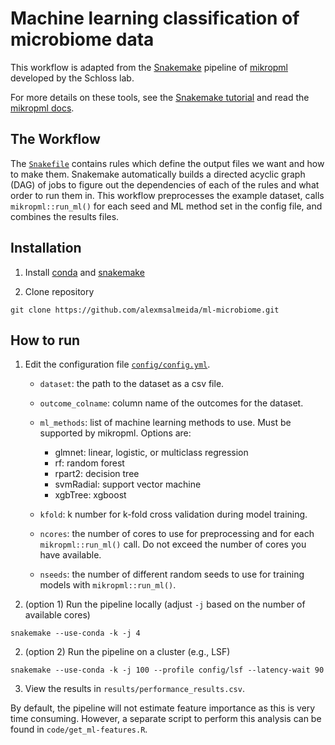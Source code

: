 # Machine learning classification of microbiome data

This workflow is adapted from the [Snakemake](https://snakemake.readthedocs.io/en/stable/) pipeline of [mikropml](http://www.schlosslab.org/mikropml/) developed by the Schloss lab.

For more details on these tools, see the
[Snakemake tutorial](https://snakemake.readthedocs.io/en/stable/tutorial/tutorial.html)
and read the [mikropml docs](http://www.schlosslab.org/mikropml/).

## The Workflow

The [`Snakefile`](Snakefile) contains rules which define the output files we want and how to make them.
Snakemake automatically builds a directed acyclic graph (DAG) of jobs to figure
out the dependencies of each of the rules and what order to run them in.
This workflow preprocesses the example dataset, calls `mikropml::run_ml()`
for each seed and ML method set in the config file,
and combines the results files.

## Installation

1. Install [conda](https://conda.io/projects/conda/en/latest/user-guide/install/index.html ) and [snakemake](https://snakemake.readthedocs.io/en/stable/getting_started/installation.html)

2. Clone repository
```
git clone https://github.com/alexmsalmeida/ml-microbiome.git
```

## How to run

1. Edit the configuration file [`config/config.yml`](config/config.yml).
    - `dataset`: the path to the dataset as a csv file.
    - `outcome_colname`: column name of the outcomes for the dataset.
    - `ml_methods`: list of machine learning methods to use. Must be supported by mikropml. Options are:
		
		* glmnet: linear, logistic, or multiclass regression
		* rf: random forest
		* rpart2: decision tree
		* svmRadial: support vector machine
		* xgbTree: xgboost

    - `kfold`: k number for k-fold cross validation during model training.
    - `ncores`: the number of cores to use for preprocessing and for each `mikropml::run_ml()` call. Do not exceed the number of cores you have available.
    - `nseeds`: the number of different random seeds to use for training models with `mikropml::run_ml()`.

2. (option 1) Run the pipeline locally (adjust `-j` based on the number of available cores)
```
snakemake --use-conda -k -j 4
```
2. (option 2) Run the pipeline on a cluster (e.g., LSF)
```
snakemake --use-conda -k -j 100 --profile config/lsf --latency-wait 90
```

3. View the results in `results/performance_results.csv`.

By default, the pipeline will not estimate feature importance as this is very time consuming. However, a separate script to perform this analysis can be found in `code/get_ml-features.R`.

